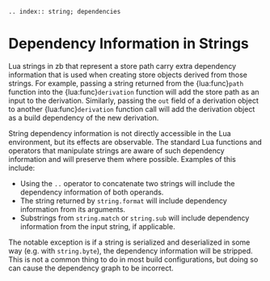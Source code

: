 ```{eval-rst}
.. index:: string; dependencies
```

# Dependency Information in Strings

Lua strings in zb that represent a store path carry extra dependency information
that is used when creating store objects derived from those strings.
For example, passing a string returned from the {lua:func}`path` function
into the {lua:func}`derivation` function will add the store path as an input to the derivation.
Similarly, passing the `out` field of a derivation object to another {lua:func}`derivation` function call
will add the derivation object as a build dependency of the new derivation.

String dependency information is not directly accessible in the Lua environment,
but its effects are observable.
The standard Lua functions and operators that manipulate strings are aware of such dependency information
and will preserve them where possible.
Examples of this include:

- Using the `..` operator to concatenate two strings
  will include the dependency information of both operands.
- The string returned by `string.format` will include dependency information
  from its arguments.
- Substrings from `string.match` or `string.sub` will include dependency information
  from the input string, if applicable.

The notable exception is if a string is serialized and deserialized in some way
(e.g. with `string.byte`), the dependency information will be stripped.
This is not a common thing to do in most build configurations,
but doing so can cause the dependency graph to be incorrect.
